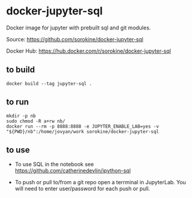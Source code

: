 # docker-jupyter-sql
Docker image for jupyter with prebuilt sql and git modules.

Source: https://github.com/sorokine/docker-jupyter-sql

Docker Hub: https://hub.docker.com/r/sorokine/docker-jupyter-sql

## to build

```
docker build --tag jupyter-sql .
```

## to run

```
mkdir -p nb
sudo chmod -R a+rw nb/
docker run --rm -p 8888:8888 -e JUPYTER_ENABLE_LAB=yes -v "${PWD}/nb":/home/jovyan/work sorokine/docker-jupyter-sql
```

## to use

* To use SQL in the notebook see https://github.com/catherinedevlin/ipython-sql

* To push or pull to/from a git repo open a terrminal in JupyterLab.  You will need to enter user/password for each push or pull.
